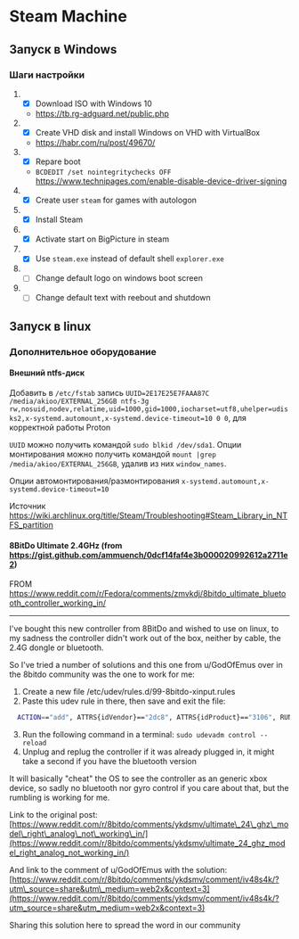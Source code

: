 # Steam Machine

## Запуск в Windows

### Шаги настройки

1. - [x] Download ISO with Windows 10
    - https://tb.rg-adguard.net/public.php
2. - [x] Create VHD disk  and install Windows on VHD with VirtualBox
    - https://habr.com/ru/post/49670/
3. - [x] Repare boot
    - `BCDEDIT /set nointegritychecks OFF` https://www.technipages.com/enable-disable-device-driver-signing
4. - [x] Create user `steam` for games with autologon
5. - [x] Install Steam
6. - [x] Activate start on BigPicture in steam
7. - [x] Use `steam.exe` instead of default shell `explorer.exe`
8. - [ ] Change default logo on windows boot screen
9. - [ ] Change default text with reebout and shutdown

## Запуск в linux

### Дополнительное оборудование

#### Внешний ntfs-диск

Добавить в `/etc/fstab` запись `UUID=2E17E25E7FAAA87C /media/akioo/EXTERNAL_256GB ntfs-3g rw,nosuid,nodev,relatime,uid=1000,gid=1000,iocharset=utf8,uhelper=udisks2,x-systemd.automount,x-systemd.device-timeout=10 0 0`, для корректной работы Proton

`UUID` можно получить командой `sudo blkid /dev/sda1`. Опции монтирования можно получить командой `mount |grep /media/akioo/EXTERNAL_256GB`, удалив из них `window_names`.

Опции автомонтирования/размонтирования `x-systemd.automount,x-systemd.device-timeout=10`

Источник https://wiki.archlinux.org/title/Steam/Troubleshooting#Steam_Library_in_NTFS_partition

#### 8BitDo Ultimate 2.4GHz (from https://gist.github.com/ammuench/0dcf14faf4e3b000020992612a2711e2)

FROM https://www.reddit.com/r/Fedora/comments/zmvkdj/8bitdo_ultimate_bluetooth_controller_working_in/

-----

I've bought this new controller from 8BitDo and wished to use on linux, to my sadness the controller didn't work out of the box, neither by cable, the 2.4G dongle or bluetooth.  


So I've tried a number of solutions and this one from u/GodOfEmus over in the 8bitdo community was the one to work for me:  


1. Create a new file /etc/udev/rules.d/99-8bitdo-xinput.rules
2. Paste this udev rule in there, then save and exit the file: 
  
  ```bash
    ACTION=="add", ATTRS{idVendor}=="2dc8", ATTRS{idProduct}=="3106", RUN+="/sbin/modprobe xpad", RUN+="/bin/sh -c 'echo 2dc8 3106 > /sys/bus/usb/drivers/xpad/new_id'"
  ```
3. Run the following command in a terminal: `sudo udevadm control --reload`
4. Unplug and replug the controller if it was already plugged in, it might take a second if you have the bluetooth version

It will basically "cheat" the OS to see the controller as an generic xbox device, so sadly no bluetooth nor gyro control if you care about that, but the rumbling is working for me.  


Link to the original post: [https://www.reddit.com/r/8bitdo/comments/ykdsmv/ultimate\_24\_ghz\_model\_right\_analog\_not\_working\_in/](https://www.reddit.com/r/8bitdo/comments/ykdsmv/ultimate_24_ghz_model_right_analog_not_working_in/)  


And link to the comment of u/GodOfEmus with the solution: [https://www.reddit.com/r/8bitdo/comments/ykdsmv/comment/iv48s4k/?utm\_source=share&utm\_medium=web2x&context=3](https://www.reddit.com/r/8bitdo/comments/ykdsmv/comment/iv48s4k/?utm_source=share&utm_medium=web2x&context=3)  


Sharing this solution here to spread the word in our community
